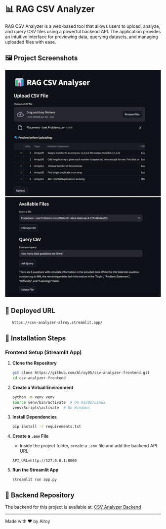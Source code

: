 # 📊 RAG CSV Analyzer

RAG CSV Analyzer is a web-based tool that allows users to upload, analyze, and query CSV files using a powerful backend API. The application provides an intuitive interface for previewing data, querying datasets, and managing uploaded files with ease.

## 🖼️ Project Screenshots

![Screenshot 1](/assets/ss1.png)
![Screenshot 2](/assets/ss2.png)

## 🔗 Deployed URL
```bash
   https://csv-analyzer-alroy.streamlit.app/
   ```
   
## 🚀 Installation Steps

### Frontend Setup (Streamlit App)

1. **Clone the Repository**
   ```bash
   git clone https://github.com/Alroy05/csv-analyzer-frontend.git
   cd csv-analyzer-frontend
   ```

2. **Create a Virtual Environment**
   ```bash
   python -m venv venv
   source venv/bin/activate  # On macOS/Linux
   venv\Scripts\activate  # On Windows
   ```

3. **Install Dependencies**
   ```bash
   pip install -r requirements.txt
   ```

4. **Create a `.env` File**
   - Inside the project folder, create a `.env` file and add the backend API URL:
   ```env
   API_URL=http://127.0.0.1:8000
   ```

5. **Run the Streamlit App**
   ```bash
   streamlit run app.py
   ```

## 🔗 Backend Repository
The backend for this project is available at:
[CSV Analyzer Backend](https://github.com/Alroy05/csv-analyzer-backend)

---

Made with ❤️ by Alroy

